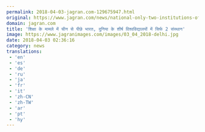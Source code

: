 ```yaml
---
permalink: 2018-04-03-jagran.com-129675947.html
original: https://www.jagran.com/news/national-only-two-institutions-of-india-in-the-top-200-universities-of-the-world-17768224.html
domain: jagran.com
title: 'शिक्षा के मामले में चीन से पीछे भारत, दुनिया के शीर्ष विश्वविद्यालयों में सिर्फ 2 संस्थान'
image: https://www.jagranimages.com/images/03_04_2018-delhi.jpg
date: 2018-04-03 02:36:16
category: news
translations: 
 - 'en'
 - 'es'
 - 'de'
 - 'ru'
 - 'ja'
 - 'fr'
 - 'it'
 - 'zh-CN'
 - 'zh-TW'
 - 'ar'
 - 'pt'
 - 'hy'
---
```


